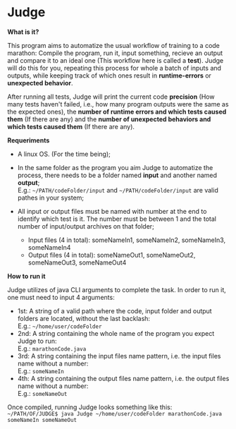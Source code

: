 # Judge

**What is it?**  
  
This program aims to automatize the usual workflow of training to a code marathon: Compile the program, run it, input something, recieve an output 
and compare it to an ideal one (This workflow here is called a __test__). 
Judge will do this for you, repeating this process for whole a batch of inputs and outputs, while keeping track of
which ones result in __runtime-errors__ or __unexpected behavior__.  
  
After running all tests, Judge will print the current code **precision** (How many tests haven't failed, i.e., how many program outputs were the same as the expected ones), the **number of runtime errors and which tests caused them** (If there are any) and the **number of unexpected behaviors and which tests caused them** (If there are any).  
  
**Requeriments**  
- A linux OS. (For the time being);  
  
- In the same folder as the program you aim Judge to automatize the process, there needs to be a folder named **input** and another named **output**;  
  E.g.: `~/PATH/codeFolder/input` and `~/PATH/codeFolder/input` are valid pathes in your system;  
    
- All input or output files must be named with number at the end to identify which test is it.  The number must be between 1 and the total 
number of input/output archives on that folder;  
  - Input files (4 in total): someNameIn1, someNameIn2, someNameIn3, someNameIn4  
  - Output files (4 in total): someNameOut1, someNameOut2, someNameOut3, someNameOut4  
  
**How to run it**  
  
Judge utilizes of java CLI arguments to complete the task. In order to run it, one must need to input 4 arguments:  
  - 1st: A string of a valid path where the code, input folder and output folders are located, without the last backlash:  
    E.g.: `~/home/user/codeFolder`  
  - 2nd: A string containing the whole name of the program you expect Judge to run:  
    E.g.: `marathonCode.java`    
  - 3rd: A string containing the input files name pattern, i.e. the input files name without a number:  
    E.g.: `someNameIn`  
  - 4th: A string containing the output files name pattern, i.e. the output files name without a number:  
    E.g.: `someNameOut`  
      
Once compiled, running Judge looks something like this:   
`~/PATH/OF/JUDGE$ java Judge ~/home/user/codeFolder marathonCode.java someNameIn someNameOut `  
